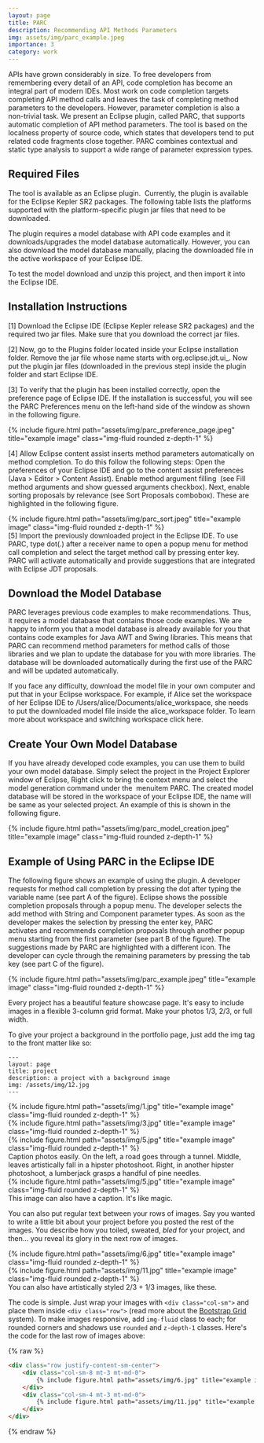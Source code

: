 ```yaml
---
layout: page
title: PARC
description: Recommending API Methods Parameters
img: assets/img/parc_example.jpeg
importance: 3
category: work
---
```


APIs have grown considerably in size. To free developers from remembering every detail of an API, code completion has become an integral part of modern IDEs. Most work on code completion targets completing API method calls and leaves the task of completing method parameters to the developers. However, parameter completion is also a non-trivial task. We present an Eclipse plugin, called PARC, that supports automatic completion of API method parameters. The tool is based on the localness property of source code, which states that developers tend to put related code fragments close together. PARC combines contextual and static type analysis to support a wide range of parameter expression types.

Required Files
---
The tool is available as an Eclipse plugin.  Currently, the plugin is available for the Eclipse Kepler SR2 packages. The following table lists the platforms supported with the platform-specific plugin jar files that need to be downloaded.

The plugin requires a model database with API code examples and it downloads/upgrades the model database automatically. However, you can also download the model database manually, placing the downloaded file in the active workspace of your Eclipse IDE.

To test the model download and unzip this project, and then import it into the Eclipse IDE.


Installation Instructions
---
[1] Download the Eclipse IDE (Eclipse Kepler release SR2 packages) and the required two jar files. Make sure that you download the correct jar files.

[2] Now, go to the Plugins folder located inside your Eclipse installation folder. Remove the jar file whose name starts with org.eclipse.jdt.ui_. Now put the plugin jar files (downloaded in the previous step) inside the plugin folder and start Eclipse IDE.

[3] To verify that the plugin has been installed correctly, open the preference page of Eclipse IDE. If the installation is successful, you will see the PARC Preferences menu on the left-hand side of the window as shown in the following figure.

<div class="row">
    <div class="col-sm mt-3 mt-md-0">
        {% include figure.html path="assets/img/parc_preference_page.jpeg" title="example image" class="img-fluid rounded z-depth-1" %}
    </div>
</div>

[4] Allow Eclipse content assist inserts method parameters automatically on method completion.
To do this follow the following steps:
Open the preferences of your Eclipse IDE and go to the content assist preferences (Java > Editor > Content Assist). Enable method argument filling  (see Fill method arguments and show guessed arguments checkbox). Next, enable sorting proposals by relevance (see Sort Proposals combobox). These are highlighted in the following figure.

<div class="row">
    <div class="col-sm mt-3 mt-md-0">
        {% include figure.html path="assets/img/parc_sort.jpeg" title="example image" class="img-fluid rounded z-depth-1" %}
    </div>
</div>
[5] Import the previously downloaded project in the Eclipse IDE. To use PARC, type dot(.) after a receiver name to open a popup menu for method call completion and select the target method call by pressing enter key. PARC will activate automatically and provide suggestions that are integrated with Eclipse JDT proposals.


Download the Model Database
---
PARC leverages previous code examples to make recommendations. Thus, it requires a model database that contains those code examples. We are happy to inform you that a model database is already available for you that contains code examples for Java AWT and Swing libraries. This means that PARC can recommend method parameters for method calls of those libraries and we plan to update the database for you with more libraries. The database will be downloaded automatically during the first use of the PARC and will be updated automatically.

If you face any difficulty, download the model file in your own computer and put that in your Eclipse workspace. For example, if Alice set the workspace of her Eclipse IDE to /Users/alice/Documents/alice_workspace, she needs to put the downloaded model file inside the alice_workspace folder. To learn more about workspace and switching workspace click here.

Create Your Own Model Database
---
If you have already developed code examples, you can use them to build your own model database. Simply select the project in the Project Explorer window of Eclipse, Right click to bring the context menu and select the model generation command under the  menuitem PARC. The created model database will be stored in the workspace of your Eclipse IDE, the name will be same as your selected project. An example of this is shown in the following figure.

<div class="row">
    <div class="col-sm mt-3 mt-md-0">
        {% include figure.html path="assets/img/parc_model_creation.jpeg" title="example image" class="img-fluid rounded z-depth-1" %}
    </div>
</div>

Example of Using PARC in the Eclipse IDE
---
The following figure shows an example of using the plugin. A developer requests for method call completion by pressing the dot after typing the variable name (see part A of the figure). Eclipse shows the possible completion proposals through a popup menu. The developer selects the add method with String and Component parameter types. As soon as the developer makes the selection by pressing the enter key, PARC activates and recommends completion proposals through another popup menu starting from the first parameter (see part B of the figure). The suggestions made by PARC are highlighted with a different icon. The developer can cycle through the remaining parameters by pressing the tab key (see part C of the figure).

<div class="row">
    <div class="col-sm mt-3 mt-md-0">
        {% include figure.html path="assets/img/parc_example.jpeg" title="example image" class="img-fluid rounded z-depth-1" %}
    </div>
</div>

Every project has a beautiful feature showcase page.
It's easy to include images in a flexible 3-column grid format.
Make your photos 1/3, 2/3, or full width.

To give your project a background in the portfolio page, just add the img tag to the front matter like so:

    ---
    layout: page
    title: project
    description: a project with a background image
    img: /assets/img/12.jpg
    ---

<div class="row">
    <div class="col-sm mt-3 mt-md-0">
        {% include figure.html path="assets/img/1.jpg" title="example image" class="img-fluid rounded z-depth-1" %}
    </div>
    <div class="col-sm mt-3 mt-md-0">
        {% include figure.html path="assets/img/3.jpg" title="example image" class="img-fluid rounded z-depth-1" %}
    </div>
    <div class="col-sm mt-3 mt-md-0">
        {% include figure.html path="assets/img/5.jpg" title="example image" class="img-fluid rounded z-depth-1" %}
    </div>
</div>
<div class="caption">
    Caption photos easily. On the left, a road goes through a tunnel. Middle, leaves artistically fall in a hipster photoshoot. Right, in another hipster photoshoot, a lumberjack grasps a handful of pine needles.
</div>
<div class="row">
    <div class="col-sm mt-3 mt-md-0">
        {% include figure.html path="assets/img/5.jpg" title="example image" class="img-fluid rounded z-depth-1" %}
    </div>
</div>
<div class="caption">
    This image can also have a caption. It's like magic.
</div>

You can also put regular text between your rows of images.
Say you wanted to write a little bit about your project before you posted the rest of the images.
You describe how you toiled, sweated, *bled* for your project, and then... you reveal its glory in the next row of images.


<div class="row justify-content-sm-center">
    <div class="col-sm-8 mt-3 mt-md-0">
        {% include figure.html path="assets/img/6.jpg" title="example image" class="img-fluid rounded z-depth-1" %}
    </div>
    <div class="col-sm-4 mt-3 mt-md-0">
        {% include figure.html path="assets/img/11.jpg" title="example image" class="img-fluid rounded z-depth-1" %}
    </div>
</div>
<div class="caption">
    You can also have artistically styled 2/3 + 1/3 images, like these.
</div>


The code is simple.
Just wrap your images with `<div class="col-sm">` and place them inside `<div class="row">` (read more about the <a href="https://getbootstrap.com/docs/4.4/layout/grid/">Bootstrap Grid</a> system).
To make images responsive, add `img-fluid` class to each; for rounded corners and shadows use `rounded` and `z-depth-1` classes.
Here's the code for the last row of images above:

{% raw %}
```html
<div class="row justify-content-sm-center">
    <div class="col-sm-8 mt-3 mt-md-0">
        {% include figure.html path="assets/img/6.jpg" title="example image" class="img-fluid rounded z-depth-1" %}
    </div>
    <div class="col-sm-4 mt-3 mt-md-0">
        {% include figure.html path="assets/img/11.jpg" title="example image" class="img-fluid rounded z-depth-1" %}
    </div>
</div>
```
{% endraw %}

